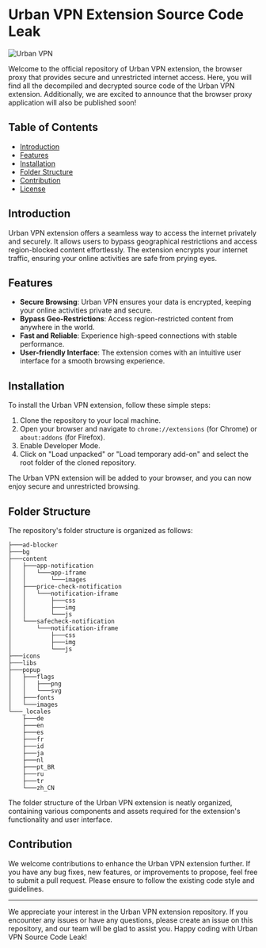 # Urban VPN Extension Source Code Leak

![Urban VPN](https://vpnoverview.com/wp-content/uploads/urban-vpn-logo-large-1.png)

Welcome to the official repository of Urban VPN extension, the browser proxy that provides secure and unrestricted internet access. Here, you will find all the decompiled and decrypted source code of the Urban VPN extension. Additionally, we are excited to announce that the browser proxy application will also be published soon!

## Table of Contents

- [Introduction](#introduction)
- [Features](#features)
- [Installation](#installation)
- [Folder Structure](#folder-structure)
- [Contribution](#contribution)
- [License](#license)

## Introduction

Urban VPN extension offers a seamless way to access the internet privately and securely. It allows users to bypass geographical restrictions and access region-blocked content effortlessly. The extension encrypts your internet traffic, ensuring your online activities are safe from prying eyes.

## Features

- **Secure Browsing**: Urban VPN ensures your data is encrypted, keeping your online activities private and secure.
- **Bypass Geo-Restrictions**: Access region-restricted content from anywhere in the world.
- **Fast and Reliable**: Experience high-speed connections with stable performance.
- **User-friendly Interface**: The extension comes with an intuitive user interface for a smooth browsing experience.

## Installation

To install the Urban VPN extension, follow these simple steps:

1. Clone the repository to your local machine.
2. Open your browser and navigate to `chrome://extensions` (for Chrome) or `about:addons` (for Firefox).
3. Enable Developer Mode.
4. Click on "Load unpacked" or "Load temporary add-on" and select the root folder of the cloned repository.

The Urban VPN extension will be added to your browser, and you can now enjoy secure and unrestricted browsing.

## Folder Structure

The repository's folder structure is organized as follows:

```
├───ad-blocker
├───bg
├───content
│   ├───app-notification
│   │   └───app-iframe
│   │       └───images
│   ├───price-check-notification
│   │   └───notification-iframe
│   │       ├───css
│   │       ├───img
│   │       └───js
│   └───safecheck-notification
│       └───notification-iframe
│           ├───css
│           ├───img
│           └───js
├───icons
├───libs
├───popup
│   ├───flags
│   │   ├───png
│   │   └───svg
│   ├───fonts
│   └───images
└───_locales
    ├───de
    ├───en
    ├───es
    ├───fr
    ├───id
    ├───ja
    ├───nl
    ├───pt_BR
    ├───ru
    ├───tr
    └───zh_CN
```

The folder structure of the Urban VPN extension is neatly organized, containing various components and assets required for the extension's functionality and user interface.

## Contribution

We welcome contributions to enhance the Urban VPN extension further. If you have any bug fixes, new features, or improvements to propose, feel free to submit a pull request. Please ensure to follow the existing code style and guidelines.

---

We appreciate your interest in the Urban VPN extension repository. If you encounter any issues or have any questions, please create an issue on this repository, and our team will be glad to assist you. Happy coding with Urban VPN Source Code Leak!
